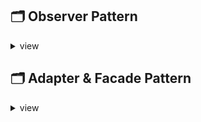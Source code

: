 ## 🗂️ Observer Pattern
<details>
<summary> view </summary>

# 옵저버 패턴 (Observer Design Pattern)

## 📖 정의

**옵저버 패턴**은 객체의 상태 변화를 구독자에게 자동으로 통지하는 디자인 패턴이다. 이 패턴은 발행자(Subject)가 상태 변경 시 구독자(Observer)에게 알림을 전달하여, 상태 변화에 반응하는 동작을 구현한다.

### 예시
유튜브 채널 구독처럼, 구독자는 채널의 새로운 영상(상태 변화)을 알림으로 받아보게 된다.

## 🔧 주요 구성 요소

1. **발행자(Subject)**: 상태 변화를 감지하고 구독자에게 알림을 전달.
2. **구독자(Observer)**: 알림을 받고 그에 따른 동작을 수행.

### 예시 코드 (Java)
```java
// Subject 인터페이스
interface ISubject {
    void addObserver(IObserver o);
    void removeObserver(IObserver o);
    void notifyObservers();
}

// 구체적 발행자
class ConcreteSubject implements ISubject {
    List<IObserver> observers = new ArrayList<>();
    
    public void addObserver(IObserver o) {
        observers.add(o);
    }
    
    public void removeObserver(IObserver o) {
        observers.remove(o);
    }
    
    public void notifyObservers() {
        for (IObserver o : observers) {
            o.update();
        }
    }
}

// Observer 인터페이스
interface IObserver {
    void update();
}

// ObserverA 클래스
class ObserverA implements IObserver {
    public void update() {
        System.out.println("ObserverA가 알림을 받았습니다.");
    }
}

// ObserverB 클래스
class ObserverB implements IObserver {
    public void update() {
        System.out.println("ObserverB가 알림을 받았습니다.");
    }
}
```
🔄 플로우

	1.	발행자(Subject)가 상태를 변경.
	2.	등록된 구독자(Observer)에게 상태 변경을 알림.
	3.	구독자는 알림을 받고 적절한 동작을 수행.

- 복잡하고 확장이 많이 되야할 경우는 반대로 옵저버가 필요한 속성을 요청할 수 있다. 

🔍 패턴 사용 사례

	•	java.util.Observer 및 Observable 클래스 ( java 9 이후 Deprecated )
	•	RxJS의 Observable은 옵저버 패턴을 사용해 비동기 데이터 스트림을 처리.
    •       이외 다양한 Listener, Event Handler 내부에서 사용.

📊 장점

	•	상태 변경을 실시간으로 감지하여 효율적 반응.
	•	발행자와 구독자 간의 느슨한 결합으로 확장성 제공.

⚠️ 단점

	•	알림을 받는 순서를 제어할 수 없음.
	•	구독자를 관리하지 않으면 메모리 누수 가능성.
	•	복잡도가 올라갈 경우 디버깅 리소스 증가.
</details>

## 🗂️ Adapter & Facade Pattern
<details>
<summary> view</summary>

# 어댑터 패턴 (Adapter Design Pattern)

## 📖 정의

**어댑터 패턴**은 서로 다른 인터페이스를 가진 클래스들이 함께 동작할 수 있도록 중간에 어댑터 클래스를 끼워 맞추는 디자인 패턴이다. 클라이언트가 기대하는 인터페이스와 기존의 클래스(어댑티)가 일치하지 않을 때, 어댑터가 중재하여 둘을 호환시킨다.

### 예시
미국형 전원 플러그를 유럽형 소켓에 맞추기 위해 전기 어댑터를 사용하는 것과 같다.

## 🔧 주요 구성 요소

1. **타깃(Target)**: 클라이언트가 사용하려는 인터페이스.
2. **어댑티(Adaptee)**: 기존 클래스, 클라이언트가 바로 사용할 수 없는 객체.
3. **어댑터(Adapter)**: 타깃 인터페이스를 구현하고, 내부에서 어댑티의 기능을 호출하여 변환.

### 예시 코드 (Java)
```java
// 타깃 인터페이스
interface Target {
    void request();
}

// 어댑티 클래스
class Adaptee {
    public void specificRequest() {
        System.out.println("어댑티의 요청 처리");
    }
}

// 어댑터 클래스
class Adapter implements Target {
    private Adaptee adaptee;

    public Adapter(Adaptee adaptee) {
        this.adaptee = adaptee;
    }

    @Override
    public void request() {
        adaptee.specificRequest(); // 어댑티의 메서드를 호출
    }
}
```
## 🔄 플로우
```
1. 클라이언트는 타깃 인터페이스를 통해 메서드 호출.
2. 어댑터는 타깃 인터페이스를 구현하여 어댑티의 메서드를 호출.
3. 어댑티의 기능을 변환하여 클라이언트에게 제공.
```

## 🔍 패턴 사용 사례
```
•	자바 IO 스트림에서 InputStreamReader는 바이트 스트림을 문자 스트림으로 변환하는 어댑터 패턴을 사용.
•	외부 라이브러리의 API가 클라이언트 코드와 맞지 않을 때 어댑터 사용.
```

## 📊 장점
```
•	기존 코드를 수정하지 않고 새 시스템과 통합 가능.
•	클라이언트와 어댑티 간의 결합도를 낮출 수 있음.
```

## ⚠️ 단점
```
•	어댑터 클래스가 많아지면 코드 복잡도 증가.
•	어댑터 클래스가 많아지면 유지보수가 어려워질 수 있음.
```

# 파사드 패턴 (Facade Design Pattern)

## 📖 정의

파사드 패턴은 복잡한 서브시스템에 대한 간단한 인터페이스를 제공하여, 클라이언트가 서브시스템의 내부 세부 사항을 몰라도 쉽게 사용할 수 있게 하는 디자인 패턴이다. 여러 복잡한 클래스나 메서드를 하나의 간단한 인터페이스로 감싸서 사용을 단순화한다.

예시

호텔의 리셉션 데스크가 여러 부서(청소, 룸 서비스, 안내)를 대신하여 요청을 처리해 주는 것과 같다.

## 🔧 주요 구성 요소

1.	파사드(Facade): 클라이언트가 사용하기 위한 간단한 인터페이스를 제공.
2.	서브시스템(Subsystems): 파사드가 간단한 인터페이스로 감싸고 있는 실제 시스템의 복잡한 구성 요소들.

예시 코드 (Java)
```java
class Amplifier {
    public void on() { System.out.println("Amplifier on"); }
    public void off() { System.out.println("Amplifier off"); }
}

class DVDPlayer {
    public void play() { System.out.println("DVD playing"); }
    public void stop() { System.out.println("DVD stopped"); }
}

// 파사드 클래스
class HomeTheaterFacade {
    private Amplifier amp;
    private DVDPlayer dvd;

    public HomeTheaterFacade(Amplifier amp, DVDPlayer dvd) {
        this.amp = amp;
        this.dvd = dvd;
    }

    public void watchMovie() {
        amp.on();
        dvd.play();
    }

    public void endMovie() {
        dvd.stop();
        amp.off();
    }
}
```
## 🔄 플로우
```
1. 클라이언트는 파사드의 간단한 메서드를 호출.
2. 파사드는 여러 서브시스템의 복잡한 메서드들을 호출하여 동작을 처리.
3. 클라이언트는 서브시스템의 내부 동작을 알 필요 없이 간단한 인터페이스만 사용.
```
## 🔍 패턴 사용 사례
```
•	스프링 프레임워크에서 JdbcTemplate은 복잡한 JDBC 코드들을 감싸 간단한 인터페이스로 제공.
•	WAS에서 클라이언트 요청을 처리하기 위해 여러 서브시스템을 사용하는 경우 파사드 패턴 사용.
```
## 📊 장점
```
•	복잡한 서브시스템을 간단하게 사용할 수 있어 클라이언트 코드를 단순화.
•	서브시스템과 클라이언트 간의 결합도를 낮춰 유지보수성 향상.
```
## ⚠️ 단점
```
•	지나치게 단순화 하려다 보면 파사드 클래스가 지나치게 비대해질 수 있음을 주의.
```

</details>